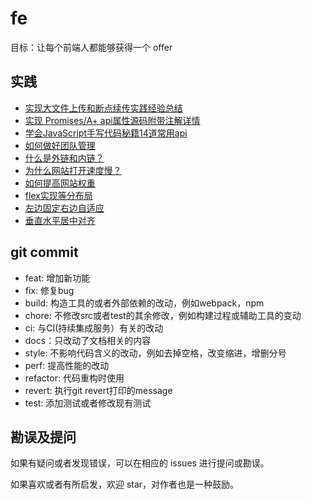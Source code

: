 # fe

目标：让每个前端人都能够获得一个 offer

## 实践

- [实现大文件上传和断点续传实践经验总结](https://github.com/webVueBlog/file-breakpoint-continue)
- [实现 Promises/A+ api属性源码附带注解详情](https://github.com/webVueBlog/promise)
- [学会JavaScript手写代码秘籍14道常用api](https://github.com/webVueBlog/fe/issues/3)
- [如何做好团队管理](https://github.com/webVueBlog/fe/issues/4)
- [什么是外链和内链？](https://github.com/webVueBlog/fe/issues/5)
- [为什么网站打开速度慢？](https://github.com/webVueBlog/fe/issues/6)
- [如何提高网站权重](https://github.com/webVueBlog/fe/issues/7)
- [flex实现等分布局](https://github.com/webVueBlog/fe/issues/8)
- [左边固定右边自适应](https://github.com/webVueBlog/fe/issues/9)
- [垂直水平居中对齐](https://github.com/webVueBlog/fe/issues/10)

## git commit

- feat: 增加新功能
- fix: 修复bug
- build: 构造工具的或者外部依赖的改动，例如webpack，npm
- chore: 不修改src或者test的其余修改，例如构建过程或辅助工具的变动
- ci: 与CI(持续集成服务）有关的改动
- docs：只改动了文档相关的内容
- style: 不影响代码含义的改动，例如去掉空格，改变缩进，增删分号
- perf: 提高性能的改动
- refactor: 代码重构时使用
- revert: 执行git revert打印的message
- test: 添加测试或者修改现有测试


## 勘误及提问

如果有疑问或者发现错误，可以在相应的 issues 进行提问或勘误。

如果喜欢或者有所启发，欢迎 star，对作者也是一种鼓励。
